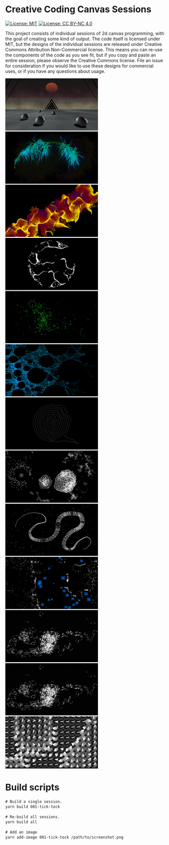 # Creative Coding Canvas Sessions

[![License: MIT](https://img.shields.io/badge/License-MIT-yellow.svg)](https://opensource.org/licenses/MIT) [![License: CC BY-NC 4.0](https://licensebuttons.net/l/by-nc/4.0/80x15.png)](http://creativecommons.org/licenses/by-nc/4.0/)

This project consists of individual sessions of 2d canvas programming, with the goal of creating some kind of output. The code itself is licensed under MIT, but the designs of the individual sessions are released under Creative Commons Attribution Non-Commercial license. This means you can re-use the components of the code as you see fit, but if you copy and paste an entire session, please observe the Creative Commons license. File an issue for consideration if you would like to use these designs for commercial uses, or if you have any questions about usage.

[![Session 013-synthwave-vibes](./013-synthwave-vibes/thumb.jpg)](https://gregtatum.com/canvas/013-synthwave-vibes)
[![Session 012-draw-walkers](./012-draw-walkers/thumb.jpg)](https://gregtatum.com/canvas/012-draw-walkers)
[![Session 011-draw-explosions](./011-draw-explosions/thumb.jpg)](https://gregtatum.com/canvas/011-draw-explosions)
[![Session 010-sphere-swarm](./010-sphere-swarm/thumb.jpg)](https://gregtatum.com/canvas/010-sphere-swarm)
[![Session 009-circular-clumps](./009-circular-clumps/thumb.jpg)](https://gregtatum.com/canvas/009-circular-clumps)
[![Session 008-sphere-physics](./008-sphere-physics/thumb.jpg)](https://gregtatum.com/canvas/008-sphere-physics)
[![Session 007-spiral](./007-spiral/thumb.jpg)](https://gregtatum.com/canvas/007-spiral)
[![Session 006-point-clumping](./006-point-clumping/thumb.jpg)](https://gregtatum.com/canvas/006-point-clumping)
[![Session 005-torn-apart](./005-torn-apart/thumb.jpg)](https://gregtatum.com/canvas/005-torn-apart)
[![Session 004-exponential-growth](./004-exponential-growth/thumb.jpg)](https://gregtatum.com/canvas/004-exponential-growth)
[![Session 003-feeding-time](./003-feeding-time/thumb.jpg)](https://gregtatum.com/canvas/003-feeding-time)
[![Session 002-follow-your-buddy](./002-follow-your-buddy/thumb.jpg)](https://gregtatum.com/canvas/002-follow-your-buddy)
[![Session 001-tick-tock](./001-tick-tock/thumb.jpg)](https://gregtatum.com/canvas/001-tick-tock)

# Build scripts

```
# Build a single session.
yarn build 001-tick-tock

# Re-build all sessions.
yarn build all

# Add an image
yarn add-image 001-tick-tock /path/to/screenshot.png
```

